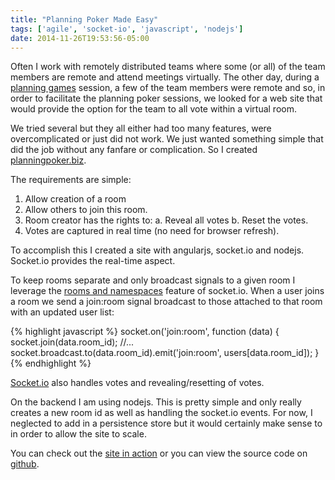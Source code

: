 ```yaml
---
title: "Planning Poker Made Easy"
tags: ['agile', 'socket-io', 'javascript', 'nodejs']
date: 2014-11-26T19:53:56-05:00
---
```

Often I work with remotely distributed teams where some (or all) of the team members are remote and attend meetings virtually. The other day, during a [planning games](http://en.wikipedia.org/wiki/Planning_poker) session, a few of the team members were remote and so, in order to facilitate the planning poker sessions, we looked for a web site that would provide the option for the team to all vote within a virtual room.
<!--more-->
We tried several but they all either had too many features, were overcomplicated or just did not work. We just wanted something simple that did the job without any fanfare or complication. So I created [planningpoker.biz](http://planningpoker.biz).

The requirements are simple:

1. Allow creation of a room
2. Allow others to join this room.
3. Room creator has the rights to:
    a. Reveal all votes
    b. Reset the votes.
4. Votes are captured in real time (no need for browser refresh).

To accomplish this I created a site with angularjs, socket.io and nodejs. Socket.io provides the real-time aspect.

To keep rooms separate and only broadcast signals to a given room I leverage the [rooms and namespaces](http://socket.io/docs/rooms-and-namespaces/) feature of socket.io. When a user joins a room we send a join:room signal broadcast to those attached to that room with an updated user list:

{% highlight javascript %}
socket.on('join:room', function (data) {
    socket.join(data.room_id);
    //...
    socket.broadcast.to(data.room_id).emit('join:room', users[data.room_id]);
}
{% endhighlight %}

[Socket.io](http://socket.io/) also handles votes and revealing/resetting of votes.

On the backend I am using nodejs. This is pretty simple and only really creates a new room id as well as handling the socket.io events. For now, I neglected to add in a persistence store but it would certainly make sense to in order to allow the site to scale.

You can check out the [site in action](http://planningpoker.biz) or you can view the source code on [github](https://github.com/thedarkinside/planningPoker).

